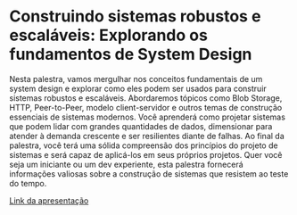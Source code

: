 # Construindo sistemas robustos e escaláveis: Explorando os fundamentos de System Design

Nesta palestra, vamos mergulhar nos conceitos fundamentais de um system design e explorar como eles podem ser usados ​​para construir sistemas robustos e escaláveis. Abordaremos tópicos como Blob Storage, HTTP, Peer-to-Peer, modelo client-servidor e outros temas de construção essenciais de sistemas modernos. Você aprenderá como projetar sistemas que podem lidar com grandes quantidades de dados, dimensionar para atender à demanda crescente e ser resilientes diante de falhas. Ao final da palestra, você terá uma sólida compreensão dos princípios do projeto de sistemas e será capaz de aplicá-los em seus próprios projetos. Quer você seja um iniciante ou um dev experiente, esta palestra fornecerá informações valiosas sobre a construção de sistemas que resistem ao teste do tempo.


[Link da apresentação](https://www.icloud.com/keynote/036zFGnKT3X9sjA9IBYWqYxzw#Untitled_2)
